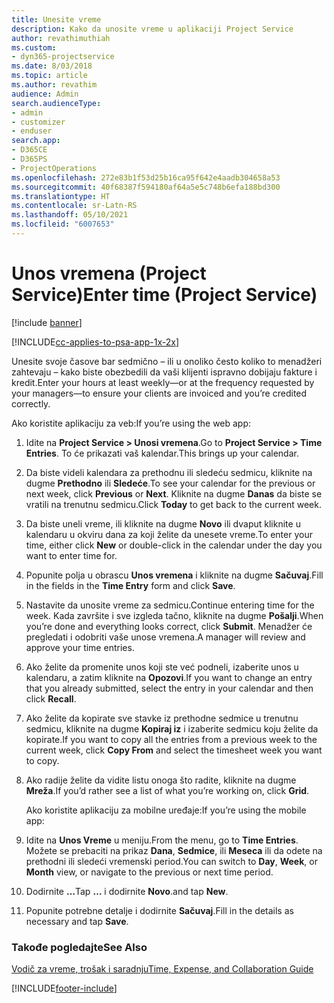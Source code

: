 ```yaml
---
title: Unesite vreme
description: Kako da unosite vreme u aplikaciji Project Service
author: revathimuthiah
ms.custom:
- dyn365-projectservice
ms.date: 8/03/2018
ms.topic: article
ms.author: revathim
audience: Admin
search.audienceType:
- admin
- customizer
- enduser
search.app:
- D365CE
- D365PS
- ProjectOperations
ms.openlocfilehash: 272e83b1f53d25b16ca95f642e4aadb304658a53
ms.sourcegitcommit: 40f68387f594180af64a5e5c748b6efa188bd300
ms.translationtype: HT
ms.contentlocale: sr-Latn-RS
ms.lasthandoff: 05/10/2021
ms.locfileid: "6007653"
---
```

# <a name="enter-time-project-service"></a><span data-ttu-id="12f4d-103">Unos vremena (Project Service)</span><span class="sxs-lookup"><span data-stu-id="12f4d-103">Enter time (Project Service)</span></span>

[!include [banner](../includes/psa-now-project-operations.md)]

[!INCLUDE[cc-applies-to-psa-app-1x-2x](../includes/cc-applies-to-psa-app-1x-2x.md)]

<span data-ttu-id="12f4d-104">Unesite svoje časove bar sedmično – ili u onoliko često koliko to menadžeri zahtevaju – kako biste obezbedili da vaši klijenti ispravno dobijaju fakture i kredit.</span><span class="sxs-lookup"><span data-stu-id="12f4d-104">Enter your hours at least weekly—or at the frequency requested by your managers—to ensure your clients are invoiced and you’re credited correctly.</span></span>  
  
 <span data-ttu-id="12f4d-105">Ako koristite aplikaciju za veb:</span><span class="sxs-lookup"><span data-stu-id="12f4d-105">If you’re using the web app:</span></span>  
  
1. <span data-ttu-id="12f4d-106">Idite na **Project Service > Unosi vremena**.</span><span class="sxs-lookup"><span data-stu-id="12f4d-106">Go to **Project Service > Time Entries**.</span></span> <span data-ttu-id="12f4d-107">To će prikazati vaš kalendar.</span><span class="sxs-lookup"><span data-stu-id="12f4d-107">This brings up your calendar.</span></span>  
  
2. <span data-ttu-id="12f4d-108">Da biste videli kalendara za prethodnu ili sledeću sedmicu, kliknite na dugme **Prethodno** ili **Sledeće**.</span><span class="sxs-lookup"><span data-stu-id="12f4d-108">To see your calendar for the previous or next week, click **Previous** or **Next**.</span></span> <span data-ttu-id="12f4d-109">Kliknite na dugme **Danas** da biste se vratili na trenutnu sedmicu.</span><span class="sxs-lookup"><span data-stu-id="12f4d-109">Click **Today** to get back to the current week.</span></span>  
  
3. <span data-ttu-id="12f4d-110">Da biste uneli vreme, ili kliknite na dugme **Novo** ili dvaput kliknite u kalendaru u okviru dana za koji želite da unesete vreme.</span><span class="sxs-lookup"><span data-stu-id="12f4d-110">To enter your time, either click **New** or double-click in the calendar under the day you want to enter time for.</span></span>  
  
4. <span data-ttu-id="12f4d-111">Popunite polja u obrascu **Unos vremena** i kliknite na dugme **Sačuvaj**.</span><span class="sxs-lookup"><span data-stu-id="12f4d-111">Fill in the fields in the **Time Entry** form and click **Save**.</span></span>  
  
5. <span data-ttu-id="12f4d-112">Nastavite da unosite vreme za sedmicu.</span><span class="sxs-lookup"><span data-stu-id="12f4d-112">Continue entering time for the week.</span></span> <span data-ttu-id="12f4d-113">Kada završite i sve izgleda tačno, kliknite na dugme **Pošalji**.</span><span class="sxs-lookup"><span data-stu-id="12f4d-113">When you’re done and everything looks correct, click **Submit**.</span></span> <span data-ttu-id="12f4d-114">Menadžer će pregledati i odobriti vaše unose vremena.</span><span class="sxs-lookup"><span data-stu-id="12f4d-114">A manager will review and approve your time entries.</span></span>  
  
6. <span data-ttu-id="12f4d-115">Ako želite da promenite unos koji ste već podneli, izaberite unos u kalendaru, a zatim kliknite na **Opozovi**.</span><span class="sxs-lookup"><span data-stu-id="12f4d-115">If you want to change an entry that you already submitted, select the entry in your calendar and then click **Recall**.</span></span>  
  
7. <span data-ttu-id="12f4d-116">Ako želite da kopirate sve stavke iz prethodne sedmice u trenutnu sedmicu, kliknite na dugme **Kopiraj iz** i izaberite sedmicu koju želite da kopirate.</span><span class="sxs-lookup"><span data-stu-id="12f4d-116">If you want to copy all the entries from a previous week to the current week, click **Copy From** and select the timesheet week you want to copy.</span></span>  
  
8. <span data-ttu-id="12f4d-117">Ako radije želite da vidite listu onoga što radite, kliknite na dugme **Mreža**.</span><span class="sxs-lookup"><span data-stu-id="12f4d-117">If you’d rather see a list of what you’re working on, click **Grid**.</span></span>  
  
   <span data-ttu-id="12f4d-118">Ako koristite aplikaciju za mobilne uređaje:</span><span class="sxs-lookup"><span data-stu-id="12f4d-118">If you’re using the mobile app:</span></span>  
  
9. <span data-ttu-id="12f4d-119">Idite na **Unos Vreme** u meniju.</span><span class="sxs-lookup"><span data-stu-id="12f4d-119">From the menu, go to **Time Entries**.</span></span>     <span data-ttu-id="12f4d-120">Možete se prebaciti na prikaz **Dana**, **Sedmice**, ili **Meseca** ili da odete na prethodni ili sledeći vremenski period.</span><span class="sxs-lookup"><span data-stu-id="12f4d-120">You can switch to **Day**, **Week**, or **Month** view, or navigate to the previous or next time period.</span></span>  
  
10. <span data-ttu-id="12f4d-121">Dodirnite **…**</span><span class="sxs-lookup"><span data-stu-id="12f4d-121">Tap **…**</span></span> <span data-ttu-id="12f4d-122">i dodirnite **Novo**.</span><span class="sxs-lookup"><span data-stu-id="12f4d-122">and tap **New**.</span></span>  
  
11. <span data-ttu-id="12f4d-123">Popunite potrebne detalje i dodirnite **Sačuvaj**.</span><span class="sxs-lookup"><span data-stu-id="12f4d-123">Fill in the details as necessary and tap **Save**.</span></span>  
  
### <a name="see-also"></a><span data-ttu-id="12f4d-124">Takođe pogledajte</span><span class="sxs-lookup"><span data-stu-id="12f4d-124">See Also</span></span>  
 [<span data-ttu-id="12f4d-125">Vodič za vreme, trošak i saradnju</span><span class="sxs-lookup"><span data-stu-id="12f4d-125">Time, Expense, and Collaboration Guide</span></span>](../psa/time-expense-collaboration-guide.md)


[!INCLUDE[footer-include](../includes/footer-banner.md)]